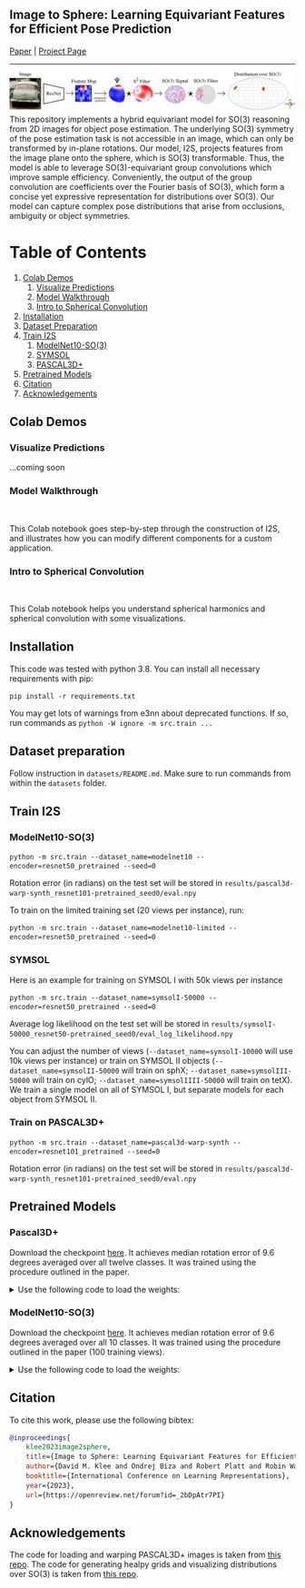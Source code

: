 ## Image to Sphere: Learning Equivariant Features for Efficient Pose Prediction
[Paper](https://openreview.net/forum?id=_2bDpAtr7PI) | [Project Page](https://dmklee.github.io/image2sphere/)

---------------------------------------------------------------------
![I2S model](assets/figure1.png)
This repository implements a hybrid equivariant model for SO(3) reasoning from 2D images for object pose estimation.
The underlying SO(3) symmetry of the pose estimation task is not accessible in an image, which can only be transformed
by in-plane rotations.  Our model, I2S, projects features from the image plane onto the sphere, which is SO(3) transformable.  Thus,
the model is able to leverage SO(3)-equivariant group convolutions which improve sample efficiency.  Conveniently,
the output of the group convolution are coefficients over the Fourier basis of SO(3), which form a concise yet expressive
representation for distributions over SO(3).  Our model can capture complex pose distributions that arise from occlusions, 
ambiguity or object symmetries.

# Table of Contents
1. [Colab Demos](#colab)
    1. [Visualize Predictions](#visualize)
    2. [Model Walkthrough](#walkthrough)
    3. [Intro to Spherical Convolution](#tutorial)
2. [Installation](#install)
3. [Dataset Preparation](#data)
4. [Train I2S](#experiments)
    1. [ModelNet10-SO(3)](#modelnet)
    2. [SYMSOL](#symsol)
    2. [PASCAL3D+](#pascal)
4. [Pretrained Models](#pretrained)
5. [Citation](#citation)
6. [Acknowledgements](#acknowledgements)

## Colab Demos <a name="colab"></a>
### Visualize Predictions <a name="visualize"></a>
...coming soon

### Model Walkthrough <a name="walkthrough"></a> 
<a href="https://colab.research.google.com/github/dmklee/image2sphere/blob/main/model_walkthrough.ipynb">
	<img src="https://colab.research.google.com/assets/colab-badge.svg" alt="" height="25">
</a>

This Colab notebook goes step-by-step through the construction of I2S, and illustrates
how you can modify different components for a custom application.

### Intro to Spherical Convolution <a name="tutorial"></a> 
<a href="https://colab.research.google.com/gist/dmklee/a05c24e0b3f5a36dc9ab6765ce2f97aa/introtosphericalharmonics.ipynb">
	<img src="https://colab.research.google.com/assets/colab-badge.svg" alt="" height="25">
</a>

This Colab notebook helps you understand spherical harmonics and spherical convolution with some visualizations.

## Installation <a name="install"></a>
This code was tested with python 3.8.  You can install all necessary requirements with pip:
```
pip install -r requirements.txt
```
You may get lots of warnings from e3nn about deprecated functions. If so, run commands as `python -W ignore -m src.train ...`

## Dataset preparation <a name="data"></a>
Follow instruction in `datasets/README.md`.  Make sure to run commands from 
within the `datasets` folder.

## Train I2S <a name="experiments"></a>
### ModelNet10-SO(3) <a name="modelnet"></a>
```
python -m src.train --dataset_name=modelnet10 --encoder=resnet50_pretrained --seed=0
```
Rotation error (in radians) on the test set will be stored in `results/pascal3d-warp-synth_resnet101-pretrained_seed0/eval.npy`

To train on the limited training set (20 views per instance), run:
```Wednesday 3:42 PM Call started
python -m src.train --dataset_name=modelnet10-limited --encoder=resnet50_pretrained --seed=0
```

### SYMSOL <a name="symsol"></a>
Here is an example for training on SYMSOL I with 50k views per instance
```
python -m src.train --dataset_name=symsolI-50000 --encoder=resnet50_pretrained --seed=0
```
Average log likelihood on the test set will be stored in `results/symsolI-50000_resnet50-pretrained_seed0/eval_log_likelihood.npy`

You can adjust the number of views (`--dataset_name=symsolI-10000` will use 10k views per instance) or
train on SYMSOL II objects (`--dataset_name=symsolII-50000` will train on sphX; `--dataset_name=symsolIII-50000` will train on cylO; `--dataset_name=symsolIIII-50000` will train on tetX).  We train a single model on all of SYMSOL I, but separate models for each object from SYMSOL II.

### Train on PASCAL3D+ <a name="pascal"></a>
```
python -m src.train --dataset_name=pascal3d-warp-synth --encoder=resnet101_pretrained --seed=0
```
Rotation error (in radians) on the test set will be stored in `results/pascal3d-warp-synth_resnet101-pretrained_seed0/eval.npy`

## Pretrained Models <a name="pretrained"></a>
### Pascal3D+
Download the checkpoint [here](https://drive.google.com/file/d/1dWlvGp1QY3esAqZgOnPikR6TpJmBUngd/view?usp=sharing).  It achieves median rotation error of 9.6 degrees averaged over all twelve classes.  It was trained using the procedure outlined in the paper. 

<details>
<summary> Use the following code to load the weights: </summary>
	
```python
from src.predictor import I2S

model = I2S(num_classes=12, encoder='resnet101')
checkpoint = torch.load('pascal3d_checkpoint.pt')
model.load_state_dict(checkpoint)
model.eval()
```

</details>
	
### ModelNet10-SO(3) 
Download the checkpoint [here](). It achieves median rotation error of 9.6 degrees averaged over all 10 classes.  It was trained using the procedure outlined in the paper (100 training views).  

<details>
<summary> Use the following code to load the weights: </summary>
	
```python
from src.predictor import I2S

model = I2S(num_classes=10, encoder='resnet50')
checkpoint = torch.load('modelnet10so3_checkpoint.pt')
model.load_state_dict(checkpoint)
model.eval()
```
</details>

## Citation <a name="citation"></a>
To cite this work, please use the following bibtex:
```bibtex
@inproceedings{
	klee2023image2sphere,
	title={Image to Sphere: Learning Equivariant Features for Efficient Pose Prediction},
	author={David M. Klee and Ondrej Biza and Robert Platt and Robin Walters},
	booktitle={International Conference on Learning Representations},
	year={2023},
	url={https://openreview.net/forum?id=_2bDpAtr7PI}
}
```

## Acknowledgements <a name="acknowledgements"></a>
The code for loading and warping PASCAL3D+ images is taken from [this repo](https://github.com/Davmo049/Public_prob_orientation_estimation_with_matrix_fisher_distributions).  The code for generating healpy grids and visualizing distributions over SO(3) is taken from [this repo](https://github.com/google-research/google-research/tree/master/implicit_pdf).


